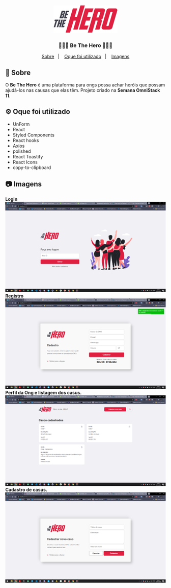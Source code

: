 
<h1 align="center">
    <img alt="Fast Feet" src="src/assets/logo.svg" width="200px" />
</h1>

<h3 align="center">
  💜🦸‍♀️ Be The Hero 🦹‍♂️🆘
</h3>

<p align="center">
  <a href="#rocket-sobre-o-desafio">Sobre</a>&nbsp;&nbsp;&nbsp;|&nbsp;&nbsp;&nbsp;
  <a href='#gear-oque-foi-utilizado'>Oque foi utilizado</a>&nbsp;&nbsp;&nbsp;|&nbsp;&nbsp;&nbsp;
  <a href="#camera-imagens">Imagens</a>
</p>

## 💈 Sobre

O <strong>Be The Hero</strong> é uma plataforma para ongs possa achar heróis que possam ajudá-los nas causas que elas têm.
Projeto criado na <strong>Semana OmniStack 11</strong>.



## ⚙️ Oque foi utilizado
<ul>
  <li>UnForm</li>
  <li>React</li>
  <li>Styled Components</li>
  <li>React hooks</li>
  <li>Axios</li>
  <li>polished</li>
  <li>React Toastify</li>
  <li>React Icons</li>
  <li>copy-to-clipboard</li>
</ul>

## 📷 Imagens

<strong>Login</strong>
<img src='img/login.png'>
<br />
<strong>Registro</strong>
<img src='img/register.png'>
<br />
<strong>Perfil da Ong e listagem dos casus.</strong>
<img src='img/profile.png'>
<br />
<strong>Cadastro de casus.</strong>
<img src='img/incidents.png'>
